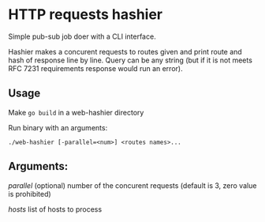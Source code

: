 # HTTP requests hashier

Simple pub-sub job doer with a CLI interface.

  Hashier makes a concurent requests to routes given and print route and hash of response line by line.
  Query can be any string (but if it is not meets RFC 7231 requirements response would run an error).

## Usage

Make `go build` in a web-hashier directory

Run binary with an arguments:

`./web-hashier [-parallel=<num>] <routes names>...`
  
## Arguments:

  *parallel*  (optional) number of the concurent requests (default is 3, zero value is prohibited)

  *hosts*  list of hosts to process
